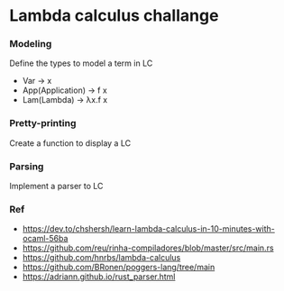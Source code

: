 # Lambda calculus challange


### Modeling

Define the types to model a term in LC

- Var -> x 
- App(Application) -> f x 
- Lam(Lambda) -> λx.f x


### Pretty-printing
 Create a function to display a LC

### Parsing
 Implement a parser to LC


### Ref

- https://dev.to/chshersh/learn-lambda-calculus-in-10-minutes-with-ocaml-56ba
- https://github.com/reu/rinha-compiladores/blob/master/src/main.rs
- https://github.com/hnrbs/lambda-calculus
- https://github.com/BRonen/poggers-lang/tree/main
- https://adriann.github.io/rust_parser.html